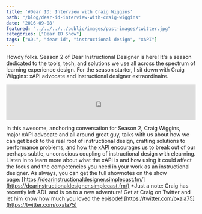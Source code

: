 ```yaml
---
title: '#Dear ID: Interview with Craig Wiggins'
path: "/blog/dear-id-interview-with-craig-wiggins"
date: '2016-09-08'
featured: "../../../../public/images/post-images/twitter.jpg"
categories: ["Dear ID Show"]
tags: ["ADL", "dear id", "instructional design", "xAPI"]
---
```


Howdy folks. Season 2 of Dear Instructional Designer is here! It's a season dedicated to the tools, tech, and solutions we use all across the spectrum of learning experience design. For the season starter, I sit down with Craig Wiggins: xAPI advocate and instructional designer extraordinaire. 

<iframe src="https://simplecast.com/e/44898?style=medium-light" width="100%" height="94px" frameborder="0" scrolling="no" seamless=""></iframe>

In this awesome, anchoring conversation for Season 2, Craig Wiggins, major xAPI advocate and all around great guy, talks with us about how we can get back to the real root of instructional design, crafting solutions to performance problems, and how the xAPI encourages us to break out of our perhaps subtle, unconscious coupling of instructional design with elearning. Listen in to learn more about what the xAPI is and how using it could affect the focus and the competencies you need in your work as an instructional designer. As always, you can get the full shownotes on the show page: [https://dearinstructionaldesigner.simplecast.fm/](https://dearinstructionaldesigner.simplecast.fm/) *Just a note: Craig has recently left ADL and is on to a new adventure! Get at Craig on Twitter and let him know how much you loved the episode! [https://twitter.com/oxala75](https://twitter.com/oxala75)
